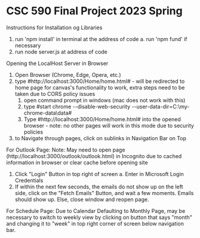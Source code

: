 # CSC 590 Final Project 2023 Spring

Instructions for Installation og Libraries
1. run 'npm install' in terminal at the address of code
	a. run 'npm fund' if necessary
2. run node server.js at address of code

Opening the LocalHost Server in Browser
1. Open Browser (Chrome, Edge, Opera, etc.)
2. type #http://localhost:3000/Home/home.html# - will be redirected to home page
	for canvas's functionality to work, extra steps need to be taken due to CORS policy issues
	1. open command prompt in windows (mac does not work with this)
	2. type #start chrome --disable-web-security --user-data-dir=C:\my-chrome-data\data#
	3. Type #http://localhost:3000/Home/home.html# into the opened browser - note: no other pages will work in this mode due to security policies
3. to Navigate through pages, click on sublinks in Navigation Bar on Top

For Outlook Page:
Note: May need to open page (http://localhost:3000/outlook/outlook.html) in Incognito due to cached information in browser or clear cache before opening site
1. Click "Login" Button in top right of screen
	a. Enter in Microsoft Login Credentials
2. If within the next few seconds, the emails do not show up on the left side, click on the "Fetch Emails" Button, and wait a few moments. Emails should show up. Else, close window and reopen page.

For Schedule Page:
Due to Calendar Defaulting to Monthly Page, may be necessary to switch to weekly view by clicking on button that says "month" and changing it to "week" in top right corner of screen below navigation bar.